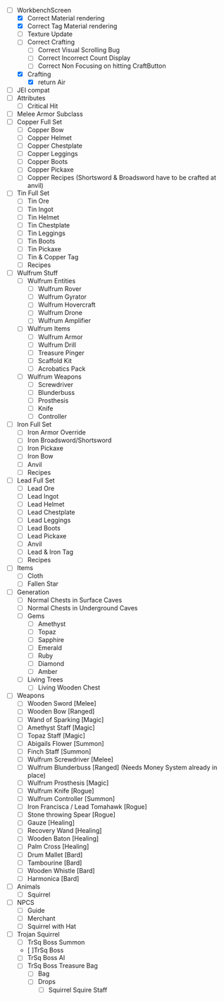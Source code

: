 - [ ] WorkbenchScreen
  - [x] Correct Material rendering
  - [x] Correct Tag Material rendering
  - [ ] Texture Update
  - [ ] Correct Crafting
    - [ ] Correct Visual Scrolling Bug
    - [ ] Correct Incorrect Count Display
    - [ ] Correct Non Focusing on hitting CraftButton
  - [x] Crafting
    - [x] return Air
- [ ] JEI compat
- [ ] Attributes
  - [ ] Critical Hit
- [ ] Melee Armor Subclass
- [ ] Copper Full Set
  - [ ] Copper Bow
  - [ ] Copper Helmet
  - [ ] Copper Chestplate
  - [ ] Copper Leggings
  - [ ] Copper Boots
  - [ ] Copper Pickaxe
  - [ ] Copper Recipes (Shortsword & Broadsword have to be crafted at anvil)
- [ ] Tin Full Set
  - [ ] Tin Ore
  - [ ] Tin Ingot
  - [ ] Tin Helmet
  - [ ] Tin Chestplate
  - [ ] Tin Leggings
  - [ ] Tin Boots
  - [ ] Tin Pickaxe
  - [ ] Tin & Copper Tag
  - [ ] Recipes
- [ ] Wulfrum Stuff
  - [ ] Wulfrum Entities
    - [ ] Wulfrum Rover
    - [ ] Wulfrum Gyrator
    - [ ] Wulfrum Hovercraft
    - [ ] Wulfrum Drone
    - [ ] Wulfrum Amplifier
  - [ ] Wulfrum Items
    - [ ] Wulfrum Armor
    - [ ] Wulfrum Drill
    - [ ] Treasure Pinger
    - [ ] Scaffold Kit
    - [ ] Acrobatics Pack
  - [ ] Wulfrum Weapons
    - [ ] Screwdriver
    - [ ] Blunderbuss
    - [ ] Prosthesis
    - [ ] Knife
    - [ ] Controller
- [ ] Iron Full Set
  - [ ] Iron Armor Override
  - [ ] Iron Broadsword/Shortsword
  - [ ] Iron Pickaxe
  - [ ] Iron Bow
  - [ ] Anvil
  - [ ] Recipes
- [ ] Lead Full Set
  - [ ] Lead Ore
  - [ ] Lead Ingot
  - [ ] Lead Helmet
  - [ ] Lead Chestplate
  - [ ] Lead Leggings
  - [ ] Lead Boots
  - [ ] Lead Pickaxe
  - [ ] Anvil
  - [ ] Lead & Iron Tag
  - [ ] Recipes
- [ ] Items
  - [ ] Cloth
  - [ ] Fallen Star
- [ ] Generation
  - [ ] Normal Chests in Surface Caves
  - [ ] Normal Chests in Underground Caves 
  - [ ] Gems
    - [ ] Amethyst
    - [ ] Topaz 
    - [ ] Sapphire
    - [ ] Emerald
    - [ ] Ruby
    - [ ] Diamond
    - [ ] Amber
  - [ ] Living Trees
    - [ ] Living Wooden Chest 
- [ ] Weapons
  - [ ] Wooden Sword [Melee]
  - [ ] Wooden Bow [Ranged]
  - [ ] Wand of Sparking [Magic]
  - [ ] Amethyst Staff [Magic]
  - [ ] Topaz Staff [Magic]
  - [ ] Abigails Flower [Summon]
  - [ ] Finch Staff [Summon]
  - [ ] Wulfrum Screwdriver [Melee]
  - [ ] Wulfrum Blunderbuss [Ranged] (Needs Money System already in place)
  - [ ] Wulfrum Prosthesis [Magic]
  - [ ] Wulfrum Knife [Rogue]
  - [ ] Wulfrum Controller [Summon]
  - [ ] Iron Francisca / Lead Tomahawk [Rogue]
  - [ ] Stone throwing Spear [Rogue]
  - [ ] Gauze [Healing]
  - [ ] Recovery Wand [Healing]
  - [ ] Wooden Baton [Healing]
  - [ ] Palm Cross [Healing]
  - [ ] Drum Mallet [Bard]
  - [ ] Tambourine [Bard]
  - [ ] Wooden Whistle [Bard]
  - [ ] Harmonica [Bard]
- [ ] Animals
  - [ ] Squirrel
- [ ] NPCS
  - [ ] Guide
  - [ ] Merchant
  - [ ] Squirrel with Hat
- [ ] Trojan Squirrel
  - [ ] TrSq Boss Summon
  - [ ]TrSq Boss
  - [ ] TrSq Boss AI
  - [ ] TrSq Boss Treasure Bag
    - [ ] Bag
    - [ ] Drops
      - [ ] Squirrel Squire Staff